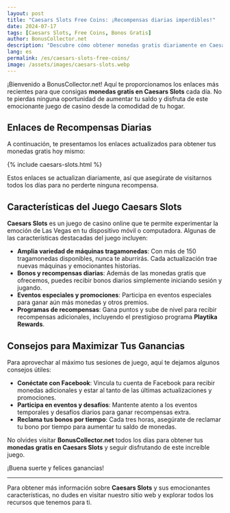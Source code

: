 ```yaml
---
layout: post
title: "Caesars Slots Free Coins: ¡Recompensas diarias imperdibles!"
date: 2024-07-17
tags: [Caesars Slots, Free Coins, Bonos Gratis]
author: BonusCollector.net
description: "Descubre cómo obtener monedas gratis diariamente en Caesars Slots y disfruta de las emocionantes características de este juego de casino online."
lang: es
permalink: /es/caesars-slots-free-coins/
image: /assets/images/caesars-slots.webp
---
```


¡Bienvenido a BonusCollector.net! Aquí te proporcionamos los enlaces más recientes para que consigas **monedas gratis en Caesars Slots** cada día. No te pierdas ninguna oportunidad de aumentar tu saldo y disfruta de este emocionante juego de casino desde la comodidad de tu hogar.

## Enlaces de Recompensas Diarias

A continuación, te presentamos los enlaces actualizados para obtener tus monedas gratis hoy mismo:

{% include caesars-slots.html %}

Estos enlaces se actualizan diariamente, así que asegúrate de visitarnos todos los días para no perderte ninguna recompensa.

## Características del Juego Caesars Slots

**Caesars Slots** es un juego de casino online que te permite experimentar la emoción de Las Vegas en tu dispositivo móvil o computadora. Algunas de las características destacadas del juego incluyen:

- **Amplia variedad de máquinas tragamonedas**: Con más de 150 tragamonedas disponibles, nunca te aburrirás. Cada actualización trae nuevas máquinas y emocionantes historias.
- **Bonos y recompensas diarias**: Además de las monedas gratis que ofrecemos, puedes recibir bonos diarios simplemente iniciando sesión y jugando.
- **Eventos especiales y promociones**: Participa en eventos especiales para ganar aún más monedas y otros premios.
- **Programas de recompensas**: Gana puntos y sube de nivel para recibir recompensas adicionales, incluyendo el prestigioso programa **Playtika Rewards**.

## Consejos para Maximizar Tus Ganancias

Para aprovechar al máximo tus sesiones de juego, aquí te dejamos algunos consejos útiles:

- **Conéctate con Facebook**: Vincula tu cuenta de Facebook para recibir monedas adicionales y estar al tanto de las últimas actualizaciones y promociones.
- **Participa en eventos y desafíos**: Mantente atento a los eventos temporales y desafíos diarios para ganar recompensas extra.
- **Reclama tus bonos por tiempo**: Cada tres horas, asegúrate de reclamar tu bono por tiempo para aumentar tu saldo de monedas.

No olvides visitar **BonusCollector.net** todos los días para obtener tus **monedas gratis en Caesars Slots** y seguir disfrutando de este increíble juego.

¡Buena suerte y felices ganancias!

---

Para obtener más información sobre **Caesars Slots** y sus emocionantes características, no dudes en visitar nuestro sitio web y explorar todos los recursos que tenemos para ti.